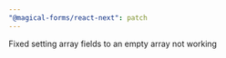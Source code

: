 ```yaml
---
"@magical-forms/react-next": patch
---
```


Fixed setting array fields to an empty array not working
